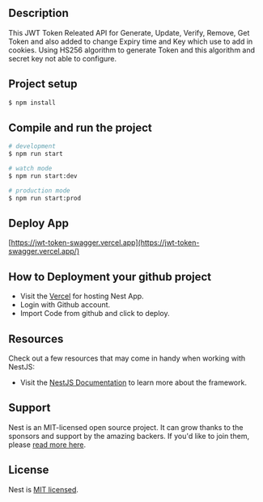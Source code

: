 
## Description

This JWT Token Releated API for Generate, Update, Verify, Remove, Get Token and also added to change Expiry time and Key which use to add in cookies. Using HS256 algorithm to generate Token and this algorithm and secret key not able to configure.

## Project setup

```bash
$ npm install
```

## Compile and run the project

```bash
# development
$ npm run start

# watch mode
$ npm run start:dev

# production mode
$ npm run start:prod
```

## Deploy App
[https://jwt-token-swagger.vercel.app](https://jwt-token-swagger.vercel.app/)

## How to Deployment your github project
- Visit the [Vercel](https://vercel.com/) for hosting Nest App.
- Login with Github account.
- Import Code from github and click to deploy.

## Resources

Check out a few resources that may come in handy when working with NestJS:
- Visit the [NestJS Documentation](https://docs.nestjs.com) to learn more about the framework.

## Support
Nest is an MIT-licensed open source project. It can grow thanks to the sponsors and support by the amazing backers. If you'd like to join them, please [read more here](https://docs.nestjs.com/support).

## License
Nest is [MIT licensed](https://github.com/nestjs/nest/blob/master/LICENSE).
